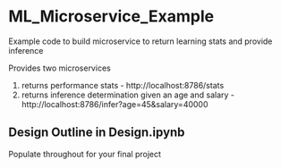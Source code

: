 # ML_Microservice_Example
Example code to build microservice to return learning stats and provide inference

Provides two microservices
1) returns performance stats - http://localhost:8786/stats
2) returns inference determination given an age and salary - http://localhost:8786/infer?age=45&salary=40000

## Design Outline in Design.ipynb
Populate throughout for your final project

